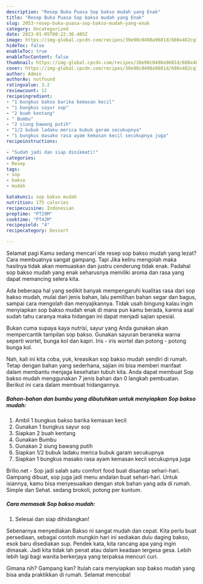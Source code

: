```yaml
---
description: "Resep Buka Puasa Sop bakso mudah yang Enak"
title: "Resep Buka Puasa Sop bakso mudah yang Enak"
slug: 2053-resep-buka-puasa-sop-bakso-mudah-yang-enak
category: Uncategorized
date: 2023-01-05T08:22:36.485Z
image: https://img-global.cpcdn.com/recipes/30e90c0490a9681d/680x482cq70/sop-bakso-mudah-foto-resep-utama.jpg
hideToc: false
enableToc: true
enableTocContent: false
thumbnail: https://img-global.cpcdn.com/recipes/30e90c0490a9681d/680x482cq70/sop-bakso-mudah-foto-resep-utama.jpg
cover: https://img-global.cpcdn.com/recipes/30e90c0490a9681d/680x482cq70/sop-bakso-mudah-foto-resep-utama.jpg
author: Admin
authorAv: notfound
ratingvalue: 3.2
reviewcount: 12
recipeingredient:
- "1 bungkus bakso barika kemasan kecil"
- "1 bungkus sayur sop"
- "2 buah kentang"
- " Bumbu"
- "2 siung bawang putih"
- "1/2 bubuk ladaku merica bubuk garam secukupnya"
- "1 bungkus masako rasa ayam kemasan kecil secukupnya juga"
recipeinstructions:

- "Sudah jadi dan siap dinikmati!"
categories:
- Resep
tags:
- sop
- bakso
- mudah

katakunci: sop bakso mudah 
nutrition: 175 calories
recipecuisine: Indonesian
preptime: "PT29M"
cooktime: "PT42M"
recipeyield: "4"
recipecategory: Dessert

---
```



Selamat pagi Kamu sedang mencari ide resep sop bakso mudah yang lezat? Cara membuatnya sangat gampang. Tapi Jika keliru mengolah maka hasilnya tidak akan memuaskan dan justru cenderung tidak enak. Padahal sop bakso mudah yang enak seharusnya memiliki aroma dan rasa yang dapat memancing selera kita.


Ada beberapa hal yang sedikit banyak mempengaruhi kualitas rasa dari sop bakso mudah, mulai dari jenis bahan, lalu pemilihan bahan segar dan bagus, sampai cara mengolah dan menyajikannya. Tidak usah bingung kalau ingin menyiapkan sop bakso mudah enak di mana pun kamu berada, karena asal sudah tahu caranya maka hidangan ini dapat menjadi sajian spesial.

Bukan cuma supaya kaya nutrisi, sayur yang Anda gunakan akan mempercantik tampilan sop bakso. Gunakan sayuran beraneka warna seperti wortel, bunga kol dan kapri. Iris - iris wortel dan potong - potong bunga kol.


Nah, kali ini kita coba, yuk, kreasikan sop bakso mudah sendiri di rumah. Tetap dengan bahan yang sederhana, sajian ini bisa memberi manfaat dalam membantu menjaga kesehatan tubuh kita. Anda dapat membuat Sop bakso mudah menggunakan 7 jenis bahan dan 0 langkah pembuatan. Berikut ini cara dalam membuat hidangannya.

<!--inarticleads1-->

##### Bahan-bahan dan bumbu yang dibutuhkan untuk menyiapkan Sop bakso mudah:

1. Ambil 1 bungkus bakso barika kemasan kecil
1. Gunakan 1 bungkus sayur sop
1. Siapkan 2 buah kentang
1. Gunakan  Bumbu
1. Gunakan 2 siung bawang putih
1. Siapkan 1/2 bubuk ladaku merica bubuk garam secukupnya
1. Siapkan 1 bungkus masako rasa ayam kemasan kecil secukupnya juga


Brilio.net - Sop jadi salah satu comfort food buat disantap sehari-hari. Gampang dibuat, sop juga jadi menu andalan buat sehari-hari. Untuk isiannya, kamu bisa menyesuaikan dengan stok bahan yang ada di rumah. Simple dan Sehat. sedang brokoli, potong per kuntum. 

<!--inarticleads2-->

##### Cara memasak Sop bakso mudah:


1. Selesai dan siap dihidangkan!

Sebenarnya menyediakan Bakso ni sangat mudah dan cepat. Kita perlu buat persediaan, sebagai contoh mungkin hari ini sediakan dulu daging bakso, esok baru disediakan sup. Pendek kata, kita rancang apa yang ingin dimasak. Jadi kita tidak lah penat atau dalam keadaan tergesa gesa. Lebih lebih lagi bagi wanita berkerjaya yang terpaksa mencuri curi. 

Gimana nih? Gampang kan? Itulah cara menyiapkan sop bakso mudah yang bisa anda praktikkan di rumah. Selamat mencoba!
